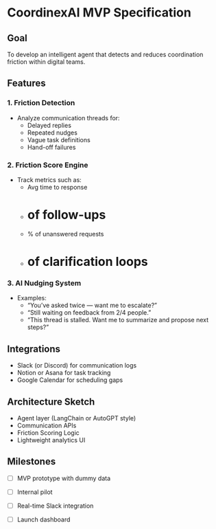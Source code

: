 # CoordinexAI MVP Specification

## Goal
To develop an intelligent agent that detects and reduces coordination friction within digital teams.

## Features

### 1. Friction Detection
- Analyze communication threads for:
  - Delayed replies
  - Repeated nudges
  - Vague task definitions
  - Hand-off failures

### 2. Friction Score Engine
- Track metrics such as:
  - Avg time to response
  - # of follow-ups
  - % of unanswered requests
  - # of clarification loops

### 3. AI Nudging System
- Examples:
  - “You’ve asked twice — want me to escalate?”
  - “Still waiting on feedback from 2/4 people.”
  - “This thread is stalled. Want me to summarize and propose next steps?”

## Integrations
- Slack (or Discord) for communication logs
- Notion or Asana for task tracking
- Google Calendar for scheduling gaps

## Architecture Sketch
- Agent layer (LangChain or AutoGPT style)
- Communication APIs
- Friction Scoring Logic
- Lightweight analytics UI

## Milestones
- [ ] MVP prototype with dummy data
- [ ] Internal pilot
- [ ] Real-time Slack integration
- [ ] Launch dashboard

